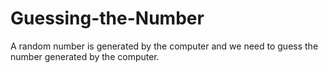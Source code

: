 # Guessing-the-Number
A random number is generated by the computer and we need to guess the number generated by the computer.
